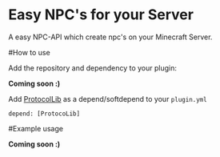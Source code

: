 # Easy NPC's for your Server
A easy NPC-API which create npc's on your Minecraft Server.

#How to use

Add the repository and dependency to your plugin:

**Coming soon :)**


Add [ProtocolLib](https://github.com/dmulloy2/ProtocolLib) as a depend/softdepend to your `plugin.yml`
```
depend: [ProtocoLib] 
```

#Example usage

**Coming soon :)**

